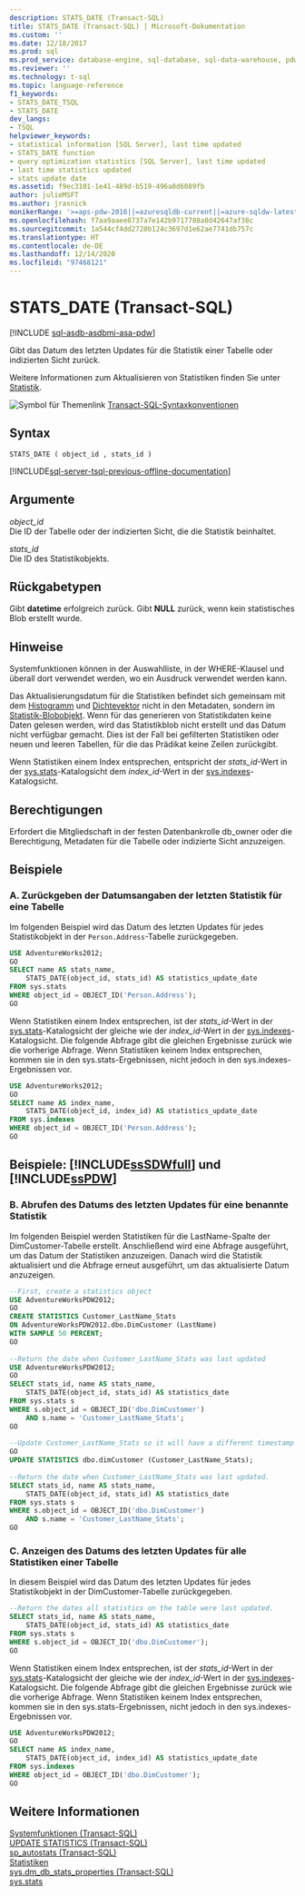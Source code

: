 ```yaml
---
description: STATS_DATE (Transact-SQL)
title: STATS_DATE (Transact-SQL) | Microsoft-Dokumentation
ms.custom: ''
ms.date: 12/18/2017
ms.prod: sql
ms.prod_service: database-engine, sql-database, sql-data-warehouse, pdw
ms.reviewer: ''
ms.technology: t-sql
ms.topic: language-reference
f1_keywords:
- STATS_DATE_TSQL
- STATS_DATE
dev_langs:
- TSQL
helpviewer_keywords:
- statistical information [SQL Server], last time updated
- STATS_DATE function
- query optimization statistics [SQL Server], last time updated
- last time statistics updated
- stats update date
ms.assetid: f9ec3101-1e41-489d-b519-496a0d6089fb
author: julieMSFT
ms.author: jrasnick
monikerRange: '>=aps-pdw-2016||=azuresqldb-current||=azure-sqldw-latest||>=sql-server-2016||>=sql-server-linux-2017||=azuresqldb-mi-current'
ms.openlocfilehash: f7aa9aaee8737a7e142b9717788a8d42647af38c
ms.sourcegitcommit: 1a544cf4dd2720b124c3697d1e62ae7741db757c
ms.translationtype: HT
ms.contentlocale: de-DE
ms.lasthandoff: 12/14/2020
ms.locfileid: "97468121"
---
```

# <a name="stats_date-transact-sql"></a>STATS_DATE (Transact-SQL)
[!INCLUDE [sql-asdb-asdbmi-asa-pdw](../../includes/applies-to-version/sql-asdb-asdbmi-asa-pdw.md)]

  Gibt das Datum des letzten Updates für die Statistik einer Tabelle oder indizierten Sicht zurück.  
  
 Weitere Informationen zum Aktualisieren von Statistiken finden Sie unter [Statistik](../../relational-databases/statistics/statistics.md).  
  
 ![Symbol für Themenlink](../../database-engine/configure-windows/media/topic-link.gif "Symbol für Themenlink") [Transact-SQL-Syntaxkonventionen](../../t-sql/language-elements/transact-sql-syntax-conventions-transact-sql.md)  
  
## <a name="syntax"></a>Syntax  
  
```syntaxsql
STATS_DATE ( object_id , stats_id )  
```  
  
[!INCLUDE[sql-server-tsql-previous-offline-documentation](../../includes/sql-server-tsql-previous-offline-documentation.md)]

## <a name="arguments"></a>Argumente
 *object_id*  
 Die ID der Tabelle oder der indizierten Sicht, die die Statistik beinhaltet.  
  
 *stats_id*  
 Die ID des Statistikobjekts.  
  
## <a name="return-types"></a>Rückgabetypen  
 Gibt **datetime** erfolgreich zurück. Gibt **NULL** zurück, wenn kein statistisches Blob erstellt wurde.  
  
## <a name="remarks"></a>Hinweise  
 Systemfunktionen können in der Auswahlliste, in der WHERE-Klausel und überall dort verwendet werden, wo ein Ausdruck verwendet werden kann.  
 
 Das Aktualisierungsdatum für die Statistiken befindet sich gemeinsam mit dem [Histogramm](../../relational-databases/statistics/statistics.md#histogram) und [Dichtevektor](../../relational-databases/statistics/statistics.md#density) nicht in den Metadaten, sondern im [Statistik-Blobobjekt](../../relational-databases/statistics/statistics.md#DefinitionQOStatistics). Wenn für das generieren von Statistikdaten keine Daten gelesen werden, wird das Statistikblob nicht erstellt und das Datum nicht verfügbar gemacht. Dies ist der Fall bei gefilterten Statistiken oder neuen und leeren Tabellen, für die das Prädikat keine Zeilen zurückgibt.
 
 Wenn Statistiken einem Index entsprechen, entspricht der *stats_id*-Wert in der [sys.stats](../../relational-databases/system-catalog-views/sys-stats-transact-sql.md)-Katalogsicht dem *index_id*-Wert in der [sys.indexes](../../relational-databases/system-catalog-views/sys-indexes-transact-sql.md)-Katalogsicht.
  
## <a name="permissions"></a>Berechtigungen  
 Erfordert die Mitgliedschaft in der festen Datenbankrolle db_owner oder die Berechtigung, Metadaten für die Tabelle oder indizierte Sicht anzuzeigen.  
  
## <a name="examples"></a>Beispiele  
  
### <a name="a-return-the-dates-of-the-most-recent-statistics-for-a-table"></a>A. Zurückgeben der Datumsangaben der letzten Statistik für eine Tabelle  
 Im folgenden Beispiel wird das Datum des letzten Updates für jedes Statistikobjekt in der `Person.Address`-Tabelle zurückgegeben.  
  
```sql  
USE AdventureWorks2012;  
GO  
SELECT name AS stats_name,   
    STATS_DATE(object_id, stats_id) AS statistics_update_date  
FROM sys.stats   
WHERE object_id = OBJECT_ID('Person.Address');  
GO  
```  
  
 Wenn Statistiken einem Index entsprechen, ist der *stats_id*-Wert in der [sys.stats](../../relational-databases/system-catalog-views/sys-stats-transact-sql.md)-Katalogsicht der gleiche wie der *index_id*-Wert in der [sys.indexes](../../relational-databases/system-catalog-views/sys-indexes-transact-sql.md)-Katalogsicht. Die folgende Abfrage gibt die gleichen Ergebnisse zurück wie die vorherige Abfrage. Wenn Statistiken keinem Index entsprechen, kommen sie in den sys.stats-Ergebnissen, nicht jedoch in den sys.indexes-Ergebnissen vor.  
  
```sql  
USE AdventureWorks2012;  
GO  
SELECT name AS index_name,   
    STATS_DATE(object_id, index_id) AS statistics_update_date  
FROM sys.indexes   
WHERE object_id = OBJECT_ID('Person.Address');  
GO  
```  
  
## <a name="examples-sssdwfull-and-sspdw"></a>Beispiele: [!INCLUDE[ssSDWfull](../../includes/sssdwfull-md.md)] und [!INCLUDE[ssPDW](../../includes/sspdw-md.md)]  
  
### <a name="b-learn-when-a-named-statistics-was-last-updated"></a>B. Abrufen des Datums des letzten Updates für eine benannte Statistik  
 Im folgenden Beispiel werden Statistiken für die LastName-Spalte der DimCustomer-Tabelle erstellt. Anschließend wird eine Abfrage ausgeführt, um das Datum der Statistiken anzuzeigen. Danach wird die Statistik aktualisiert und die Abfrage erneut ausgeführt, um das aktualisierte Datum anzuzeigen.  
  
```sql
--First, create a statistics object  
USE AdventureWorksPDW2012;  
GO  
CREATE STATISTICS Customer_LastName_Stats  
ON AdventureWorksPDW2012.dbo.DimCustomer (LastName)  
WITH SAMPLE 50 PERCENT;  
GO  
  
--Return the date when Customer_LastName_Stats was last updated  
USE AdventureWorksPDW2012;  
GO  
SELECT stats_id, name AS stats_name,   
    STATS_DATE(object_id, stats_id) AS statistics_date  
FROM sys.stats s  
WHERE s.object_id = OBJECT_ID('dbo.DimCustomer')  
    AND s.name = 'Customer_LastName_Stats';  
GO  
  
--Update Customer_LastName_Stats so it will have a different timestamp in the next query  
GO  
UPDATE STATISTICS dbo.dimCustomer (Customer_LastName_Stats);  
  
--Return the date when Customer_LastName_Stats was last updated.  
SELECT stats_id, name AS stats_name,   
    STATS_DATE(object_id, stats_id) AS statistics_date  
FROM sys.stats s  
WHERE s.object_id = OBJECT_ID('dbo.DimCustomer')  
    AND s.name = 'Customer_LastName_Stats';  
GO    
```  
  
### <a name="c-view-the-date-of-the-last-update-for-all-statistics-on-a-table"></a>C. Anzeigen des Datums des letzten Updates für alle Statistiken einer Tabelle  
 In diesem Beispiel wird das Datum des letzten Updates für jedes Statistikobjekt in der DimCustomer-Tabelle zurückgegeben.  
  
```sql  
--Return the dates all statistics on the table were last updated.  
SELECT stats_id, name AS stats_name,   
    STATS_DATE(object_id, stats_id) AS statistics_date  
FROM sys.stats s  
WHERE s.object_id = OBJECT_ID('dbo.DimCustomer');  
GO  
```  
  
 Wenn Statistiken einem Index entsprechen, ist der *stats_id*-Wert in der [sys.stats](../../relational-databases/system-catalog-views/sys-stats-transact-sql.md)-Katalogsicht der gleiche wie der *index_id*-Wert in der [sys.indexes](../../relational-databases/system-catalog-views/sys-indexes-transact-sql.md)-Katalogsicht. Die folgende Abfrage gibt die gleichen Ergebnisse zurück wie die vorherige Abfrage. Wenn Statistiken keinem Index entsprechen, kommen sie in den sys.stats-Ergebnissen, nicht jedoch in den sys.indexes-Ergebnissen vor.  
  
```sql  
USE AdventureWorksPDW2012;  
GO  
SELECT name AS index_name,   
    STATS_DATE(object_id, index_id) AS statistics_update_date  
FROM sys.indexes   
WHERE object_id = OBJECT_ID('dbo.DimCustomer');  
GO  
```  
  
## <a name="see-also"></a>Weitere Informationen  
 [Systemfunktionen &#40;Transact-SQL&#41;](../../relational-databases/system-functions/system-functions-category-transact-sql.md)   
 [UPDATE STATISTICS &#40;Transact-SQL&#41;](../../t-sql/statements/update-statistics-transact-sql.md)   
 [sp_autostats &#40;Transact-SQL&#41;](../../relational-databases/system-stored-procedures/sp-autostats-transact-sql.md)   
 [Statistiken](../../relational-databases/statistics/statistics.md)    
 [sys.dm_db_stats_properties (Transact-SQL)](../../relational-databases/system-dynamic-management-views/sys-dm-db-stats-properties-transact-sql.md)   
 [sys.stats](../../relational-databases/system-catalog-views/sys-stats-transact-sql.md)   
  
  

